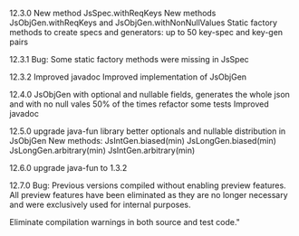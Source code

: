 12.3.0
New method JsSpec.withReqKeys
New methods JsObjGen.withReqKeys and JsObjGen.withNonNullValues
Static factory methods to create specs and generators: up to 50 key-spec and key-gen pairs

12.3.1
Bug: Some static factory methods were missing in JsSpec

12.3.2
Improved javadoc
Improved implementation of JsObjGen

12.4.0
JsObjGen with optional and nullable fields, generates the whole json and with no null vales 50% of the times
refactor some tests
Improved javadoc

12.5.0
upgrade java-fun library
better optionals and nullable distribution in JsObjGen
New methods:
JsIntGen.biased(min)
JsLongGen.biased(min)
JsLongGen.arbitrary(min)
JsIntGen.arbitrary(min)

12.6.0
upgrade java-fun to 1.3.2

12.7.0
Bug: Previous versions compiled without enabling preview features. All preview features have been eliminated as they are
no longer necessary and were exclusively used for internal purposes.

Eliminate compilation warnings in both source and test code."
